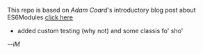 This repo is based on *Adam Coard*'s introductory blog post about ES6Modules [click here]('http://advantcomp.com/blog/ES6Modules/')
- added custom testing (why not) and some classis fo' sho'

*--iM*
